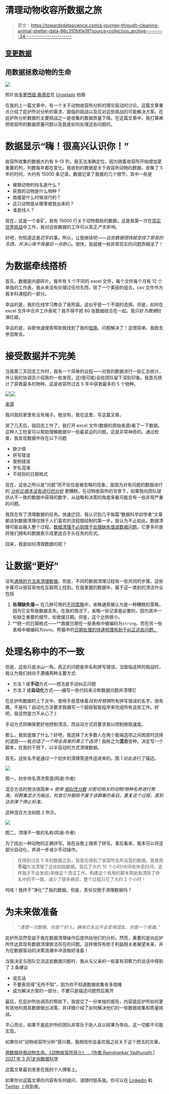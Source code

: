 # 清理动物收容所数据之旅

> 原文：<https://towardsdatascience.com/a-journey-through-cleaning-animal-shelter-data-86c310fd0e18?source=collection_archive---------34----------------------->

## [变更数据](https://towardsdatascience.com/tagged/data-for-change)

## 用数据拯救动物的生命

![](img/2622b58b3932785d731165c5f9cd4f87.png)

照片由[多萝西娅·奥德尼](https://unsplash.com/@dorographie?utm_source=medium&utm_medium=referral)在 [Unsplash](https://unsplash.com?utm_source=medium&utm_medium=referral) 拍摄

在我的上一篇文章中，有一个关于动物收容所分析的理论驱动的讨论。这篇文章重点介绍了庇护所对分析的需求、面临的挑战以及应对这些挑战的可能解决方案。在庇护所分析数据的主要挑战之一是收集的数据质量下降。在这篇文章中，我打算阐明收容所的数据质量问题以及我是如何处理这些问题的。

# 数据显示“嗨！很高兴认识你！”

收容所收集的数据大约有 9-13 列，我无法准确定位，因为随着收容所开始增加更重要的列，列数每年都在变化。我收到的数据是关于收容所动物的数据，收集了 5 年的时间，大约有 15000 条记录。数据记录了救援的几个细节，其中一些是

*   被救动物的俗名是什么？
*   获救的动物是什么物种？
*   救援是什么时候进行的？
*   这只动物是从哪里被救出来的？
*   谁是线人？

现在，这是一个金矿。我有 15000 行关于动物救助的数据。这是我第一次在[现实世界挑战](/data-science-in-the-real-world-e97e2534e43)中工作，我对这些数据的工作可以真正*产生影响*。

好吧，你知道这是迟早的事。所以，让我继续吧——*这些数据很快就变成了邪恶的东西，并决心吸干我最后一点耐心*。很快，我就被一些非常现实的问题弄糊涂了！

# 为数据牵线搭桥

首先，数据是内部碎片。每年有 5 个不同的 excel 文件，每个文件每个月有 12 个单独的工作表。我从来没有处理过任何东西，除了一个美丽的组合。csv 文件作为我本科课程的一部分。

幸运的是，我的在线学习教会了我熊猫，这似乎是一个不错的选择。但是，如何在 excel 文件中合并工作表呢？我不得不把 60 张数据结合在一起。我只好*为数据*扮演红娘。

幸运的是，谷歌快速搜索帮助我找到了我的[指南](https://pbpython.com/pandas-excel-tabs.html)。问题解决了！这很简单。我跑去参加聚会。

# 接受数据并不完美

当我第二天回去工作时，我有一个简单的议程——对我的数据进行一些汇总统计，并让我的协调员介绍我的一些发现，这(很可能)会给团队留下深刻印象。我首先统计了获救最多的物种。这是收容所过去 5 年中获救最多的 5 个物种。

![](img/e7ce2c28cdfd79cd2ef0b7a50e10a274.png)![](img/a443aba4e2662f5c0510873d38e9f238.png)

[来源](https://emoji.gg/assets/emoji/9109_Sad_Cat_Thumbs_Up.png)

我问我妈家里有没有绳子。她没有。我在这里，写这篇文章。

哭了几天后，我回去工作了。我打开 excel 文件(数据的原始来源)看了一下数据。这种人工检查可以帮助理解数据中一些最紧迫的问题，这是非常神奇的。通过检查，我发现数据中存在以下问题

*   缺少值
*   拼写错误
*   案例错误
*   学名混淆
*   不规则的日期格式

现在，这些之所以是“问题”而不仅仅是被忽略的现象，是因为对有问题的数据进行的 [*分析比根本没有进行的分析*](https://www.thedailymba.com/2019/07/26/how-poor-data-quality-negatively-impact-your-business/) 更糟糕。在动物收容所的背景下，如果我向团队提供从不一致的数据中获得的数字，从战略和决策的角度来看可能会有一些非常严重的问题。

我现在有了清理数据的任务。快速迂回，我认识到几乎每篇“数据科学初学者”文章都谈到数据清理仅限于人们喜欢的流程图绘制的第一步。我认为不止如此。数据清理可能会融入整个过程。[数据清理不必局限于处理缺失值或数据问题](https://counting.substack.com/p/data-cleaning-is-analysis-not-grunt)。它更多的是将我们拥有的数据表示成更适合手头任务的形式。

回来，我是如何清理数据的呢？

# 让数据“更好”

没有[通用的方法来清理数据](http://veekaybee.github.io/2021/03/26/data-ghosts/)。但是，不同的数据清理过程有一些共同的步骤。这些步骤可以很容易地在互联网上找到。在我掌握的数据中，属于这一类别的清洁作业包括

1.  **处理缺失值—** 在几种可用的[不同策略](https://en.wikipedia.org/wiki/Missing_data#Techniques_of_dealing_with_missing_data)中，省略通常被认为是一种糟糕的策略，因为它会导致数据丢失。在我的情况下，省略一些记录是必要的，因为其中一些缺乏重要的细节，如救援日期。但是，这个比例很小。
2.  **统一的日期格式——**救援日期在一些表格中被编码为`string`，而在另一些表格中被编码为`date`。熊猫中的[日期处理的快速梳理有助于纠正这些问题。](https://pandas.pydata.org/pandas-docs/stable/user_guide/timeseries.html)

# 处理名称中的不一致

但是，这些只是冰山一角。真正的问题是命名和拼写错误。当面临这样的挑战时，我认为我们倾向于遵循两种主要方式:

*   方法 1 或**手动**方式——想法是手动纠正问题
*   方法 2 或**自动化**方式——编写一些代码来诊断数据问题并清理它

在庇护所数据的上下文中，使用手册意味着*找到并替换*所有拼写错误的名字。很有趣，不是吗？自动化方法要求我编写一个超级智能程序来完成所有这些工作。好吧，我显然是力不从心了:)

手动方式将确保更好地控制清洁，而自动方式将要求我以控制换取速度。

那么，我到底做了什么？好吧，我选择了大多数人在两个极端选项之间困惑时选择的道路——我*创造了一个两全其美的第三个选项*！我称之为**混合**变种，决定写一个脚本，在我的干预下，以半自动的方式清理数据。

首先，这些名字是通过一个初步的清理管道传送进来的。图 1 对此进行了描述。

![](img/03edc854e01af0c463ddaebeba52c3ea.png)

图一。初步命名清洗管道(鸣谢:作者)

混合方法的想法很简单→ *使用* [*相似性分数*](/overview-of-text-similarity-metrics-3397c4601f50) *对密切相关的动物/物种名称进行聚类。将群集显示为输出，检查它并删除不属于该群集的条目。重复这个过程，直到达到某个停止标准。*

这种混合方法如图 2 所示。

![](img/400fd4bf5b484f5c6e5e6dbbaf8892a0.png)

图二。清理不一致的名称(鸣谢:作者)

为了找出一种动物的正确拼写，我在谷歌上搜索了拼写。事后看来，我本可以将这部分自动化，并进一步减少手动操作。

> 在得到过去 5 年的数据之前，我首先得到了收容所去年运营的数据。我使用**手动**方法清理了这些初始数据。我花了大约 10 个小时(中间有休息时间，这样我才不会发疯)来做这个清洁工作。构建这个有用的脚本帮助我清除了命名中的不一致，减少了很多麻烦，整个过程只花了大约 2 个小时！

呜哇！我终于“净化”了我的数据。但是，责任仅限于清理数据吗？

# 为未来做准备

> *“清理一次数据，你是个好人。确保它永远不会变得混乱，你是一个英雄。”*

庇护所显然受益于我在数据清理操作后提供给他们的分析。然而，重要的是向庇护所传达其现有数据清理做法存在的问题。这样做将有助于利益相关者展望未来，并为在数据驱动的决策浪潮中冲浪做好准备！

当我决定与团队交流这些数据问题时，我从与父亲的一些富有洞察力的谈话中得到了 3 条建议

*   说实话
*   不要表现得“无所不知”，因为你不知道数据收集有多困难
*   成为解决方案的一部分，不要只是描述问题然后离开

最后，在庇护所协调员的帮助下，我提交了一份单独的报告，内容是庇护所如何更有效地利用其数据做出决策，并详细介绍了如何解决他们的一些数据收集和质量挑战。

平心而论，如果不是庇护所的团队非常乐于助人且以结果为导向，这一切都不可能实现。

如果你对“动物收容所分析”感兴趣，我相信你会喜欢我之前关于这个想法的文章。

[用数据拯救动物生命。《动物收容所简介》… |作者:Ramshankar Yadhunath | 2021 年 3 月|走向数据科学](/saving-animal-lives-with-data-d815c6e854eb)

这篇文章最初发表在我的个人博客上。

如果你对这篇文章的内容有任何疑问，请随时联系我。你可以在 [Linkedin](https://www.linkedin.com/in/ramshankar-yadhunath/) 和 [Twitter](https://twitter.com/thedatacrack) 上找到我。